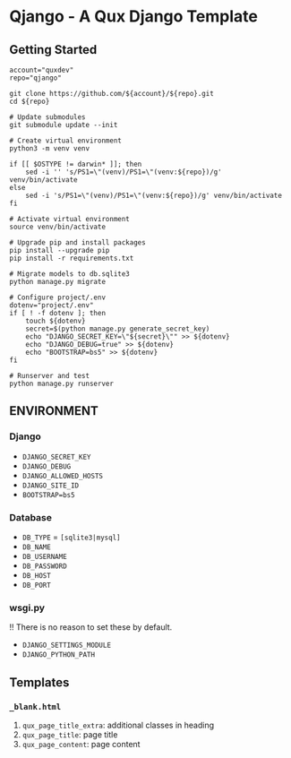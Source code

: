 # Qjango - A Qux Django Template

## Getting Started

```
account="quxdev"
repo="qjango"

git clone https://github.com/${account}/${repo}.git
cd ${repo}

# Update submodules
git submodule update --init

# Create virtual environment
python3 -m venv venv

if [[ $OSTYPE != darwin* ]]; then
    sed -i '' 's/PS1=\"(venv)/PS1=\"(venv:${repo})/g' venv/bin/activate
else
    sed -i 's/PS1=\"(venv)/PS1=\"(venv:${repo})/g' venv/bin/activate
fi

# Activate virtual environment
source venv/bin/activate

# Upgrade pip and install packages
pip install --upgrade pip
pip install -r requirements.txt

# Migrate models to db.sqlite3
python manage.py migrate

# Configure project/.env
dotenv="project/.env"
if [ ! -f dotenv ]; then
    touch ${dotenv}
    secret=$(python manage.py generate_secret_key)
    echo "DJANGO_SECRET_KEY=\"${secret}\"" >> ${dotenv}
    echo "DJANGO_DEBUG=true" >> ${dotenv}
    echo "BOOTSTRAP=bs5" >> ${dotenv}
fi

# Runserver and test
python manage.py runserver
```

## ENVIRONMENT

### Django

- `DJANGO_SECRET_KEY`
- `DJANGO_DEBUG`
- `DJANGO_ALLOWED_HOSTS`
- `DJANGO_SITE_ID`
- `BOOTSTRAP=bs5`

### Database

- `DB_TYPE` = `[sqlite3|mysql]`
- `DB_NAME`
- `DB_USERNAME`
- `DB_PASSWORD`
- `DB_HOST`
- `DB_PORT`

### wsgi.py

!! There is no reason to set these by default.

- `DJANGO_SETTINGS_MODULE`
- `DJANGO_PYTHON_PATH`

## Templates

### `_blank.html`

1. `qux_page_title_extra`: additional classes in heading
2. `qux_page_title`: page title
3. `qux_page_content`: page content
